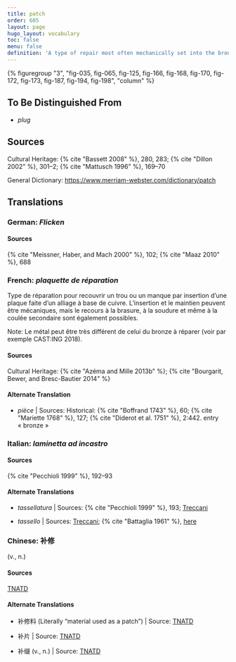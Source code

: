 ```yaml
---
title: patch
order: 605
layout: page
hugo_layout: vocabulary
toc: false
menu: false
definition: 'A type of repair most often mechanically set into the bronze surface, but which may also be soldered, welded, or cast into place (see [I.4](#I.4)). Patches are most often made of cut-out pieces of copper alloy that are the same as that of the cast metal, but they may be of a different alloy or metal (e.g., lead).'
---
```


{% figuregroup "3", "fig-035, fig-065, fig-125, fig-166, fig-168, fig-170, fig-172, fig-173, fig-187, fig-194, fig-198", "column" %}

## To Be Distinguished From

- *plug*

## Sources

Cultural Heritage: {% cite "Bassett 2008" %}, 280, 283; {% cite "Dillon 2002" %}, 301–2; {% cite "Mattusch 1996" %}, 169–70

General Dictionary: <https://www.merriam-webster.com/dictionary/patch>

## Translations

<div class="accordion">

### **German**: *Flicken*

#### Sources

{% cite "Meissner, Haber, and Mach 2000" %}, 102; {% cite "Maaz 2010" %}, 688

### **French**: *plaquette de réparation*

Type de réparation pour recouvrir un trou ou un manque par insertion d’une plaque faite d’un alliage à base de cuivre. L’insertion et le maintien peuvent être mécaniques, mais le recours à la brasure, à la soudure et même à la coulée secondaire sont également possibles.

<div class="backmatter">
Note: Le métal peut être très différent de celui du bronze à réparer (voir par exemple CAST:ING 2018).
</div>

#### Sources

Cultural Heritage: {% cite "Azéma and Mille 2013b" %}; {% cite "Bourgarit, Bewer, and Bresc-Bautier 2014" %}

#### Alternate Translation

- *pièce* | Sources: Historical: {% cite "Boffrand 1743" %}, 60; {% cite "Mariette 1768" %}, 127; {% cite "Diderot et al. 1751" %}, 2:442. entry « bronze »

### **Italian**: *laminetta ad incastro*

#### Sources

{% cite "Pecchioli 1999" %}, 192–93

#### Alternate Translations

- *tassellatura* | Sources: {% cite "Pecchioli 1999" %}, 193; [Treccani](https://www.treccani.it/vocabolario/tassellatura/)

- *tassello* | Sources: [Treccani](https://www.treccani.it/vocabolario/tassello1/); {% cite "Battaglia 1961" %}, [here](http://www.gdli.it/pdf_viewer/Scripts/pdf.js/web/viewer.asp?file=/PDF/GDLI20/GDLI_20_ocr_765.pdf&parola=tassello)

### **Chinese**: 补修

(v., n.)

#### Sources

[TNATD](https://terms.naer.edu.tw/detail/625599/?index=1)

#### Alternate Translations

- 补修料 (Literally “material used as a patch”) | Source: [TNATD](https://terms.naer.edu.tw/detail/625599/?index=1)

- 补片 | Source: [TNATD](https://terms.naer.edu.tw/detail/643120/)

- 补缀 (v., n.) | Source: [TNATD](https://terms.naer.edu.tw/detail/625599/?index=1)

</div>
